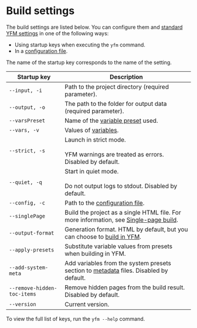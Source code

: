 # Build settings

The build settings are listed below. You can configure them and [standard YFM settings](../../settings.md) in one of the following ways:

* Using startup keys when executing the `yfm` command.
* In a [configuration file](../../project/config.md).

The name of the startup key corresponds to the name of the setting.

| Startup key | Description |
| --- | --- |
| `--input, -i` | Path to the project directory (required parameter). |
| `--output, -o` | The path to the folder for output data (required parameter). |
| `--varsPreset` | Name of the [variable preset](../../project/presets.md) used. |
| `--vars, -v` | Values of [variables](../../syntax/vars.md). |
| `--strict, -s` | Launch in strict mode.</br></br>YFM warnings are treated as errors. Disabled by default. |
| `--quiet, -q` | Start in quiet mode.</br></br>Do not output logs to stdout. Disabled by default. |
| `--config, -c` | Path to the [configuration file](../../project/config.md). |
| `--singlePage` | Build the project as a single HTML file. For more information, see [Single-page build](./singlepage.md). |
| `--output-format` | Generation format. HTML by default, but you can choose to [build in YFM](md2md.md). |
| `--apply-presets` | Substitute variable values from presets when building in YFM. |
| `--add-system-meta` | Add variables from the system presets section to [metadata](../../syntax/meta.md#meta) files. Disabled by default. |
| `--remove-hidden-toc-items` | Remove hidden pages from the build result. Disabled by default. |
| `--version` | Current version. |

To view the full list of keys, run the `yfm --help` command.

